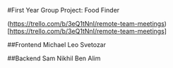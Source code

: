 #First Year Group Project: Food Finder

(https://trello.com/b/3eQ1tNnI/remote-team-meetings)[https://trello.com/b/3eQ1tNnI/remote-team-meetings]

##Frontend
Michael
Leo
Svetozar

##Backend
Sam
Nikhil
Ben
Alim